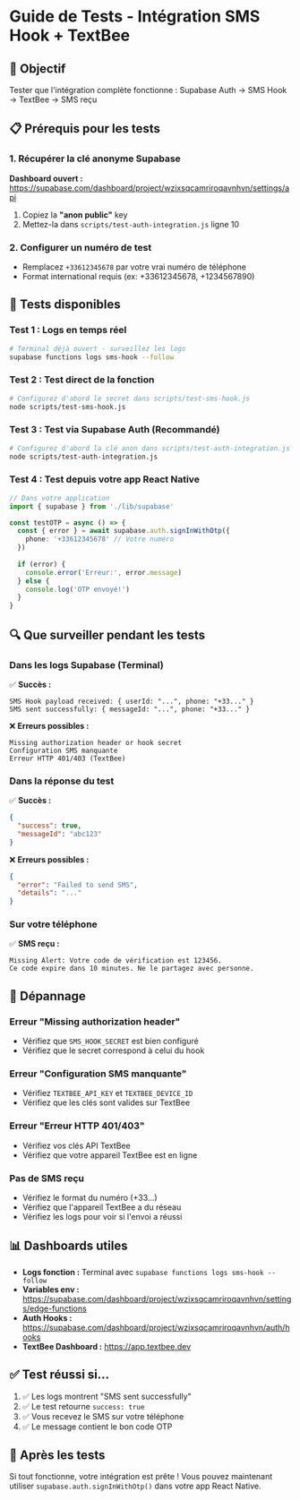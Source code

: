 # Guide de Tests - Intégration SMS Hook + TextBee

## 🎯 Objectif
Tester que l'intégration complète fonctionne : Supabase Auth → SMS Hook → TextBee → SMS reçu

## 📋 Prérequis pour les tests

### 1. Récupérer la clé anonyme Supabase
**Dashboard ouvert :** https://supabase.com/dashboard/project/wzixsqcamriroqavnhvn/settings/api

1. Copiez la **"anon public"** key
2. Mettez-la dans `scripts/test-auth-integration.js` ligne 10

### 2. Configurer un numéro de test
- Remplacez `+33612345678` par votre vrai numéro de téléphone
- Format international requis (ex: +33612345678, +1234567890)

## 🧪 Tests disponibles

### Test 1 : Logs en temps réel
```bash
# Terminal déjà ouvert - surveillez les logs
supabase functions logs sms-hook --follow
```

### Test 2 : Test direct de la fonction
```bash
# Configurez d'abord le secret dans scripts/test-sms-hook.js
node scripts/test-sms-hook.js
```

### Test 3 : Test via Supabase Auth (Recommandé)
```bash
# Configurez d'abord la clé anon dans scripts/test-auth-integration.js
node scripts/test-auth-integration.js
```

### Test 4 : Test depuis votre app React Native
```typescript
// Dans votre application
import { supabase } from './lib/supabase'

const testOTP = async () => {
  const { error } = await supabase.auth.signInWithOtp({
    phone: '+33612345678' // Votre numéro
  })
  
  if (error) {
    console.error('Erreur:', error.message)
  } else {
    console.log('OTP envoyé!')
  }
}
```

## 🔍 Que surveiller pendant les tests

### Dans les logs Supabase (Terminal)
✅ **Succès :**
```
SMS Hook payload received: { userId: "...", phone: "+33..." }
SMS sent successfully: { messageId: "...", phone: "+33..." }
```

❌ **Erreurs possibles :**
```
Missing authorization header or hook secret
Configuration SMS manquante
Erreur HTTP 401/403 (TextBee)
```

### Dans la réponse du test
✅ **Succès :**
```json
{
  "success": true,
  "messageId": "abc123"
}
```

❌ **Erreurs possibles :**
```json
{
  "error": "Failed to send SMS",
  "details": "..."
}
```

### Sur votre téléphone
✅ **SMS reçu :**
```
Missing Alert: Votre code de vérification est 123456. 
Ce code expire dans 10 minutes. Ne le partagez avec personne.
```

## 🐛 Dépannage

### Erreur "Missing authorization header"
- Vérifiez que `SMS_HOOK_SECRET` est bien configuré
- Vérifiez que le secret correspond à celui du hook

### Erreur "Configuration SMS manquante"
- Vérifiez `TEXTBEE_API_KEY` et `TEXTBEE_DEVICE_ID`
- Vérifiez que les clés sont valides sur TextBee

### Erreur "Erreur HTTP 401/403"
- Vérifiez vos clés API TextBee
- Vérifiez que votre appareil TextBee est en ligne

### Pas de SMS reçu
- Vérifiez le format du numéro (+33...)
- Vérifiez que l'appareil TextBee a du réseau
- Vérifiez les logs pour voir si l'envoi a réussi

## 📊 Dashboards utiles

- **Logs fonction :** Terminal avec `supabase functions logs sms-hook --follow`
- **Variables env :** https://supabase.com/dashboard/project/wzixsqcamriroqavnhvn/settings/edge-functions
- **Auth Hooks :** https://supabase.com/dashboard/project/wzixsqcamriroqavnhvn/auth/hooks
- **TextBee Dashboard :** https://app.textbee.dev

## ✅ Test réussi si...

1. ✅ Les logs montrent "SMS sent successfully"
2. ✅ Le test retourne `success: true`
3. ✅ Vous recevez le SMS sur votre téléphone
4. ✅ Le message contient le bon code OTP

## 🔄 Après les tests

Si tout fonctionne, votre intégration est prête ! Vous pouvez maintenant utiliser `supabase.auth.signInWithOtp()` dans votre app React Native.
